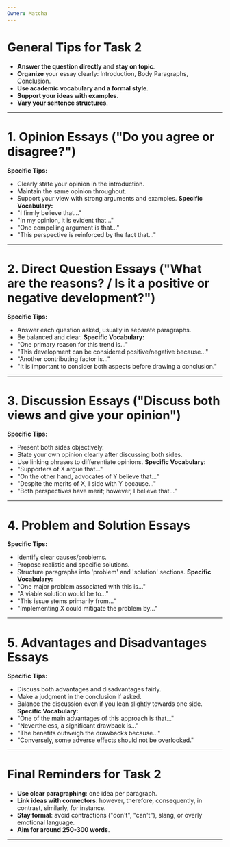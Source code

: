 ```yaml
---
Owner: Matcha
---
```

# General Tips for Task 2
- **Answer the question directly** and **stay on topic**.
- **Organize** your essay clearly: Introduction, Body Paragraphs, Conclusion.
- **Use academic vocabulary and a formal style**.
- **Support your ideas with examples**.
- **Vary your sentence structures**.
---
# 1. Opinion Essays ("Do you agree or disagree?")
**Specific Tips:**
- Clearly state your opinion in the introduction.
- Maintain the same opinion throughout.
- Support your view with strong arguments and examples.
**Specific Vocabulary:**
- "I firmly believe that..."
- "In my opinion, it is evident that..."
- "One compelling argument is that..."
- "This perspective is reinforced by the fact that..."
---
# 2. Direct Question Essays ("What are the reasons? / Is it a positive or negative development?")
**Specific Tips:**
- Answer each question asked, usually in separate paragraphs.
- Be balanced and clear.
**Specific Vocabulary:**
- "One primary reason for this trend is..."
- "This development can be considered positive/negative because..."
- "Another contributing factor is..."
- "It is important to consider both aspects before drawing a conclusion."
---
# 3. Discussion Essays ("Discuss both views and give your opinion")
**Specific Tips:**
- Present both sides objectively.
- State your own opinion clearly after discussing both sides.
- Use linking phrases to differentiate opinions.
**Specific Vocabulary:**
- "Supporters of X argue that..."
- "On the other hand, advocates of Y believe that..."
- "Despite the merits of X, I side with Y because..."
- "Both perspectives have merit; however, I believe that..."
---
# 4. Problem and Solution Essays
**Specific Tips:**
- Identify clear causes/problems.
- Propose realistic and specific solutions.
- Structure paragraphs into 'problem' and 'solution' sections.
**Specific Vocabulary:**
- "One major problem associated with this is..."
- "A viable solution would be to..."
- "This issue stems primarily from..."
- "Implementing X could mitigate the problem by..."
---
# 5. Advantages and Disadvantages Essays
**Specific Tips:**
- Discuss both advantages and disadvantages fairly.
- Make a judgment in the conclusion if asked.
- Balance the discussion even if you lean slightly towards one side.
**Specific Vocabulary:**
- "One of the main advantages of this approach is that..."
- "Nevertheless, a significant drawback is..."
- "The benefits outweigh the drawbacks because..."
- "Conversely, some adverse effects should not be overlooked."
---
# Final Reminders for Task 2
- **Use clear paragraphing**: one idea per paragraph.
- **Link ideas with connectors**: however, therefore, consequently, in contrast, similarly, for instance.
- **Stay formal**: avoid contractions ("don't", "can't"), slang, or overly emotional language.
- **Aim for around 250-300 words**.
---